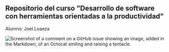 ## Repositorio del curso "Desarrollo de software con herramientas orientadas a la productividad"
Alumno: Joel Loaeza

![Screenshot of a comment on a GitHub issue showing an image, added in the Markdown, of an Octocat smiling and raising a tentacle.](https://myoctocat.com/assets/images/base-octocat.svg)

